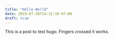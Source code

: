 ```yaml
---
title: "Hello World"
date: 2019-07-28T14:32:18-07:00
draft: true
---
```


This is a post to test hugo. Fingers crossed it works.
